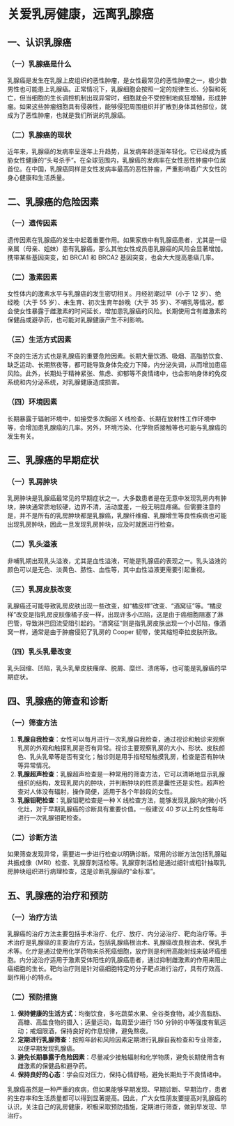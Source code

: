 # 关爱乳房健康，远离乳腺癌

## 一、认识乳腺癌
### （一）乳腺癌是什么
乳腺癌是发生在乳腺上皮组织的恶性肿瘤，是女性最常见的恶性肿瘤之一，极少数男性也可能患上乳腺癌。正常情况下，乳腺细胞会按照一定的规律生长、分裂和死亡，但当细胞的生长调控机制出现异常时，细胞就会不受控制地疯狂增殖，形成肿瘤。如果这些肿瘤细胞具有侵袭性，能够侵犯周围组织并扩散到身体其他部位，就成为了恶性肿瘤，也就是我们所说的乳腺癌。

### （二）乳腺癌的现状
近年来，乳腺癌的发病率呈逐年上升趋势，且发病年龄逐渐年轻化。它已经成为威胁女性健康的“头号杀手”。在全球范围内，乳腺癌的发病率在女性恶性肿瘤中位居首位。在中国，乳腺癌同样是女性发病率最高的恶性肿瘤，严重影响着广大女性的身心健康和生活质量。

## 二、乳腺癌的危险因素
### （一）遗传因素
遗传因素在乳腺癌的发生中起着重要作用。如果家族中有乳腺癌患者，尤其是一级亲属（母亲、姐妹）患有乳腺癌，那么其他女性成员患乳腺癌的风险会显著增加。携带某些基因突变，如 BRCA1 和 BRCA2 基因突变，也会大大提高患癌几率。

### （二）激素因素
女性体内的激素水平与乳腺癌的发生密切相关。月经初潮过早（小于 12 岁）、绝经晚（大于 55 岁）、未生育、初次生育年龄晚（大于 35 岁）、不哺乳等情况，都会使女性暴露于雌激素的时间延长，增加患乳腺癌的风险。长期使用含有雌激素的保健品或避孕药，也可能对乳腺健康产生不利影响。

### （三）生活方式因素
不良的生活方式也是乳腺癌的重要危险因素。长期大量饮酒、吸烟、高脂肪饮食、缺乏运动、长期熬夜等，都可能导致身体免疫力下降，内分泌失调，从而增加患癌风险。此外，长期处于精神紧张、焦虑、抑郁等不良情绪中，也会影响身体的免疫系统和内分泌系统，对乳腺健康造成损害。

### （四）环境因素
长期暴露于辐射环境中，如接受多次胸部 X 线检查、长期在放射性工作环境中等，会增加患乳腺癌的几率。另外，环境污染、化学物质接触等也可能与乳腺癌的发生有关。

## 三、乳腺癌的早期症状
### （一）乳房肿块
乳房肿块是乳腺癌最常见的早期症状之一。大多数患者是在无意中发现乳房内有肿块，肿块通常质地较硬，边界不清，活动度差，一般无明显疼痛。但需要注意的是，并不是所有的乳房肿块都是乳腺癌，乳腺纤维瘤、乳腺增生等良性疾病也可能出现乳房肿块，因此一旦发现乳房肿块，应及时就医进行检查。

### （二）乳头溢液
非哺乳期出现乳头溢液，尤其是血性溢液，可能是乳腺癌的表现之一。乳头溢液的颜色可以是无色、淡黄色、脓性、血性等，其中血性溢液更需要引起重视。

### （三）乳房皮肤改变
乳腺癌还可能导致乳房皮肤出现一些改变，如“橘皮样”改变、“酒窝征”等。“橘皮样”改变是指乳房皮肤像橘子皮一样，出现许多小凹陷，这是由于癌细胞阻塞了淋巴管，导致淋巴回流受阻引起的。“酒窝征”则是指乳房皮肤出现一个小凹陷，像酒窝一样，通常是由于肿瘤侵犯了乳房的 Cooper 韧带，使其缩短牵拉皮肤所致。

### （四）乳头乳晕改变
乳头回缩、凹陷，乳头乳晕皮肤瘙痒、脱屑、糜烂、溃疡等，也可能是乳腺癌的早期症状。

## 四、乳腺癌的筛查和诊断
### （一）筛查方法
1. **乳腺自我检查**：女性可以每月进行一次乳腺自我检查，通过视诊和触诊来观察乳房的外观和触摸乳房是否有异常。视诊主要观察乳房的大小、形状、皮肤颜色、乳头乳晕等是否有变化；触诊则是用手指轻轻触摸乳房，检查是否有肿块等异常情况。
2. **乳腺超声检查**：乳腺超声检查是一种常用的筛查方法，它可以清晰地显示乳腺组织的结构，发现乳房内的肿块，并判断肿块的性质是囊性还是实性。超声检查对人体没有辐射，操作简便，适用于各个年龄段的女性。
3. **乳腺钼靶检查**：乳腺钼靶检查是一种 X 线检查方法，能够发现乳腺内的微小钙化灶，对于早期乳腺癌的诊断具有重要价值。一般建议 40 岁以上的女性每年进行一次乳腺钼靶检查。

### （二）诊断方法
如果筛查发现异常，需要进一步进行检查以明确诊断。常用的诊断方法包括乳腺磁共振成像（MRI）检查、乳腺穿刺活检等。乳腺穿刺活检是通过细针或粗针抽取乳房肿块组织进行病理检查，这是诊断乳腺癌的“金标准”。

## 五、乳腺癌的治疗和预防
### （一）治疗方法
乳腺癌的治疗方法主要包括手术治疗、化疗、放疗、内分泌治疗、靶向治疗等。手术治疗是乳腺癌的主要治疗方法，包括乳腺癌根治术、乳腺癌改良根治术、保乳手术等。化疗是通过使用化学药物来杀死癌细胞，放疗则是利用高能射线来破坏癌细胞。内分泌治疗适用于激素受体阳性的乳腺癌患者，通过抑制雌激素的作用来阻止癌细胞的生长。靶向治疗则是针对癌细胞特定的分子靶点进行治疗，具有疗效高、副作用小的特点。

### （二）预防措施
1. **保持健康的生活方式**：均衡饮食，多吃蔬菜水果、全谷类食物，减少高脂肪、高糖、高盐食物的摄入；适量运动，每周至少进行 150 分钟的中等强度有氧运动；戒烟限酒，保持良好的作息规律，避免熬夜。
2. **定期进行乳腺筛查**：按照年龄和风险因素定期进行乳腺自我检查和专业筛查，以便早期发现乳腺癌。
3. **避免长期暴露于危险因素**：尽量减少接触辐射和化学物质，避免长期使用含有雌激素的保健品和避孕药。
4. **保持良好的心态**：学会应对压力，保持心情舒畅，避免长期处于不良情绪中。

乳腺癌虽然是一种严重的疾病，但如果能够早期发现、早期诊断、早期治疗，患者的生存率和生活质量都可以得到显著提高。因此，广大女性朋友要提高对乳腺癌的认识，关注自己的乳房健康，积极采取预防措施，定期进行筛查，做到早发现、早治疗。